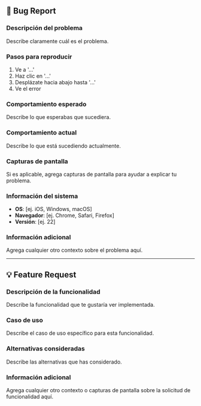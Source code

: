 ## 🐛 Bug Report

### Descripción del problema
Describe claramente cuál es el problema.

### Pasos para reproducir
1. Ve a '...'
2. Haz clic en '...'
3. Desplázate hacia abajo hasta '...'
4. Ve el error

### Comportamiento esperado
Describe lo que esperabas que sucediera.

### Comportamiento actual
Describe lo que está sucediendo actualmente.

### Capturas de pantalla
Si es aplicable, agrega capturas de pantalla para ayudar a explicar tu problema.

### Información del sistema
- **OS**: [ej. iOS, Windows, macOS]
- **Navegador**: [ej. Chrome, Safari, Firefox]
- **Versión**: [ej. 22]

### Información adicional
Agrega cualquier otro contexto sobre el problema aquí.

---

## 💡 Feature Request

### Descripción de la funcionalidad
Describe la funcionalidad que te gustaría ver implementada.

### Caso de uso
Describe el caso de uso específico para esta funcionalidad.

### Alternativas consideradas
Describe las alternativas que has considerado.

### Información adicional
Agrega cualquier otro contexto o capturas de pantalla sobre la solicitud de funcionalidad aquí.
